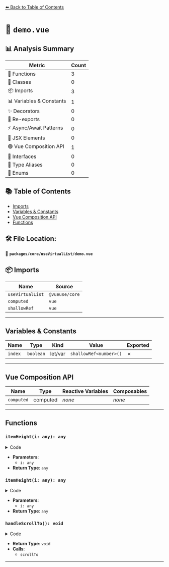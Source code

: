 [⬅️ Back to Table of Contents](../../../index.md)

# 📄 `demo.vue`

## 📊 Analysis Summary

| Metric | Count |
|--------|-------|
| 🔧 Functions | 3 |
| 🧱 Classes | 0 |
| 📦 Imports | 3 |
| 📊 Variables & Constants | 1 |
| ✨ Decorators | 0 |
| 🔄 Re-exports | 0 |
| ⚡ Async/Await Patterns | 0 |
| 💠 JSX Elements | 0 |
| 🟢 Vue Composition API | 1 |
| 📐 Interfaces | 0 |
| 📑 Type Aliases | 0 |
| 🎯 Enums | 0 |

## 📚 Table of Contents

- [Imports](#imports)
- [Variables & Constants](#variables-constants)
- [Vue Composition API](#vue-composition-api)
- [Functions](#functions)

## 🛠️ File Location:
📂 **`packages/core/useVirtualList/demo.vue`**

## 📦 Imports

| Name | Source |
|------|--------|
| `useVirtualList` | `@vueuse/core` |
| `computed` | `vue` |
| `shallowRef` | `vue` |


---

## Variables & Constants

| Name | Type | Kind | Value | Exported |
|------|------|------|-------|----------|
| `index` | `boolean` | let/var | `shallowRef<number>()` | ✗ |


---

## Vue Composition API

| Name | Type | Reactive Variables | Composables |
|------|------|-------------------|-------------|
| `computed` | computed | *none* | *none* |


---

## Functions

### `itemHeight(i: any): any`

<details><summary>Code</summary>

```ts
i => (filteredItems.value[i].height + 8)
```
</details>

- **Parameters**:
  - `i: any`
- **Return Type**: `any`
### `itemHeight(i: any): any`

<details><summary>Code</summary>

```ts
i => (filteredItems.value[i].height + 8)
```
</details>

- **Parameters**:
  - `i: any`
- **Return Type**: `any`
### `handleScrollTo(): void`

<details><summary>Code</summary>

```ts
function handleScrollTo() {
  if (index.value)
    scrollTo(index.value)
}
```
</details>

- **Return Type**: `void`
- **Calls**:
  - `scrollTo`

---